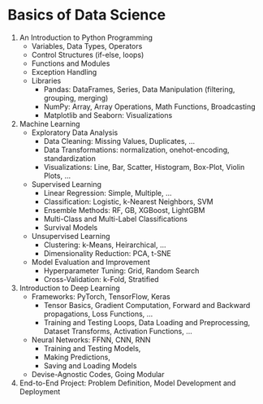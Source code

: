 # Basics of Data Science

1. An Introduction to Python Programming
    - Variables, Data Types, Operators
    - Control Structures (if-else, loops)
    - Functions and Modules
    - Exception Handling
    - Libraries
        - Pandas: DataFrames, Series, Data Manipulation (filtering, grouping, merging)
        - NumPy: Array, Array Operations, Math Functions, Broadcasting
        - Matplotlib and Seaborn: Visualizations
2. Machine Learning
    - Exploratory Data Analysis
        - Data Cleaning: Missing Values, Duplicates, ...
        - Data Transformations: normalization, onehot-encoding, standardization
        - Visualizations: Line, Bar, Scatter, Histogram, Box-Plot, Violin Plots, ...
    - Supervised Learning
        - Linear Regression: Simple, Multiple, ...
        - Classification: Logistic, k-Nearest Neighbors, SVM
        - Ensemble Methods: RF, GB, XGBoost, LightGBM
        - Multi-Class and Multi-Label Classifications
        - Survival Models
    - Unsupervised Learning
        - Clustering: k-Means, Heirarchical, ...
        - Dimensionality Reduction: PCA, t-SNE
    - Model Evaluation and Improvement
        - Hyperparameter Tuning: Grid, Random Search
        - Cross-Validation: k-Fold, Stratified
3. Introduction to Deep Learning
    - Frameworks: PyTorch, TensorFlow, Keras
        - Tensor Basics, Gradient Computation, Forward and Backward propagations, Loss Functions, ...
        - Training and Testing Loops, Data Loading and Preprocessing, Dataset Transforms, Activation Functions, ...
    - Neural Networks: FFNN, CNN, RNN
        - Training and Testing Models, 
        - Making Predictions, 
        - Saving and Loading Models
    - Devise-Agnostic Codes, Going Modular 
4. End-to-End Project: Problem Definition, Model Development and Deployment